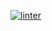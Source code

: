 [![linter](https://github.com/Aidan-Vezina/Unit-6-01/workflows/linter/badge.svg)](https://github.com/marketplace/actions/super-linter)    
